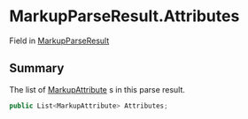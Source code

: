 # MarkupParseResult.Attributes

Field in [MarkupParseResult](api/csharp/yarn.markup.markupparseresult.md)

## Summary


The list of  <a href="yarn.markup.markupattribute.md">MarkupAttribute</a> s in this parse
result.


```csharp
public List<MarkupAttribute> Attributes;
```

